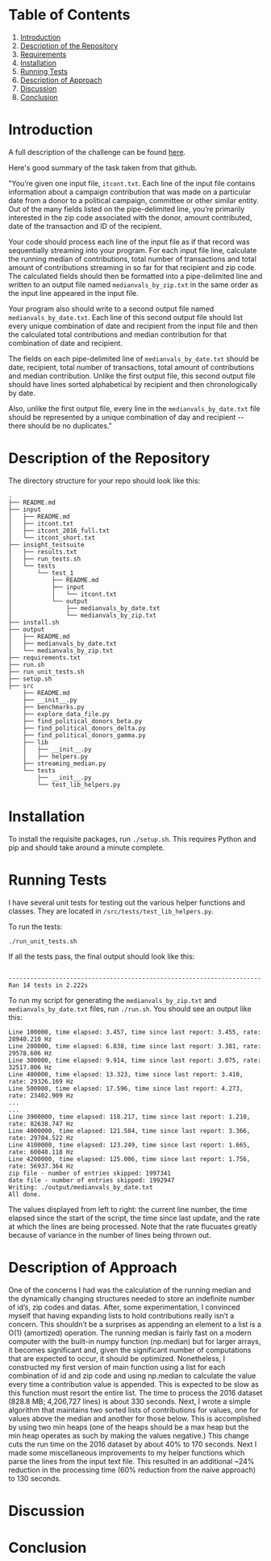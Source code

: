 # Table of Contents
1. [Introduction](README.md#introduction)
2. [Description of the Repository](README.md#description-of-the-repository)
3. [Requirements](README.md#requirements)
4. [Installation](README.md#installation)
5. [Running Tests](README.md#running-tests)
6. [Description of Approach](README.md#description-of-approach)
7. [Discussion](README.md#discussion)
8. [Conclusion](README.md#conclusion)

# Introduction


A full description of the challenge can be found [here](https://github.com/InsightDataScience/find-political-donors).

Here's good summary of the task taken from that github.

"You’re given one input file, `itcont.txt`. Each line of the input file contains information about a campaign contribution that was made on a particular date from a donor to a political campaign, committee or other similar entity. Out of the many fields listed on the pipe-delimited line, you’re primarily interested in the zip code associated with the donor, amount contributed, date of the transaction and ID of the recipient.

Your code should process each line of the input file as if that record was sequentially streaming into your program. For each input file line, calculate the running median of contributions, total number of transactions and total amount of contributions streaming in so far for that recipient and zip code. The calculated fields should then be formatted into a pipe-delimited line and written to an output file named `medianvals_by_zip.txt` in the same order as the input line appeared in the input file. 

Your program also should write to a second output file named `medianvals_by_date.txt`. Each line of this second output file should list every unique combination of date and recipient from the input file and then the calculated total contributions and median contribution for that combination of date and recipient. 

The fields on each pipe-delimited line of `medianvals_by_date.txt` should be date, recipient, total number of transactions, total amount of contributions and median contribution. Unlike the first output file, this second output file should have lines sorted alphabetical by recipient and then chronologically by date.

Also, unlike the first output file, every line in the `medianvals_by_date.txt` file should be represented by a unique combination of day and recipient -- there should be no duplicates."

# Description of the Repository


The directory structure for your repo should look like this:

	.
	├── README.md
	├── input
	│   ├── README.md
	│   ├── itcont.txt
	│   ├── itcont_2016_full.txt
	│   └── itcont_short.txt
	├── insight_testsuite
	│   ├── results.txt
	│   ├── run_tests.sh
	│   └── tests
	│       └── test_1
	│           ├── README.md
	│           ├── input
	│           │   └── itcont.txt
	│           └── output
	│               ├── medianvals_by_date.txt
	│               └── medianvals_by_zip.txt
	├── install.sh
	├── output
	│   ├── README.md
	│   ├── medianvals_by_date.txt
	│   └── medianvals_by_zip.txt
	├── requirements.txt
	├── run.sh
	├── run_unit_tests.sh
	├── setup.sh
	├── src
	    ├── README.md
	    ├── __init__.py
	    ├── benchmarks.py
	    ├── explore_data_file.py
	    ├── find_political_donors_beta.py
	    ├── find_political_donors_delta.py
	    ├── find_political_donors_gamma.py
	    ├── lib
	    │   ├── __init__.py
	    │   ├── helpers.py
	    ├── streaming_median.py
	    └── tests
	        ├── __init__.py
	        └── test_lib_helpers.py


# Installation
To install the requisite packages, run `./setup.sh`.  This requires Python and pip and should take around a minute complete.

# Running Tests
I have several unit tests for testing out the various helper functions and classes.  They are located in `/src/tests/test_lib_helpers.py`.

To run the tests:

`./run_unit_tests.sh`

If all the tests pass, the final output should look like this:

```

----------------------------------------------------------------------
Ran 14 tests in 2.222s
```


To run my script for generating the `medianvals_by_zip.txt` and `medianvals_by_date.txt` files, run `./run.sh`.  You should see an output like this:

```
Line 100000, time elapsed: 3.457, time since last report: 3.455, rate: 28940.210 Hz
Line 200000, time elapsed: 6.838, time since last report: 3.381, rate: 29578.606 Hz
Line 300000, time elapsed: 9.914, time since last report: 3.075, rate: 32517.806 Hz
Line 400000, time elapsed: 13.323, time since last report: 3.410, rate: 29326.169 Hz
Line 500000, time elapsed: 17.596, time since last report: 4.273, rate: 23402.909 Hz
...
...
Line 3900000, time elapsed: 118.217, time since last report: 1.210, rate: 82638.747 Hz
Line 4000000, time elapsed: 121.584, time since last report: 3.366, rate: 29704.522 Hz
Line 4100000, time elapsed: 123.249, time since last report: 1.665, rate: 60048.118 Hz
Line 4200000, time elapsed: 125.006, time since last report: 1.756, rate: 56937.364 Hz
zip file - number of entries skipped: 1997341
date file - number of entries skipped: 1992947
Writing: ./output/medianvals_by_date.txt
All done.
```

The values displayed from left to right: the current line number, the time elapsed since the start of the script, the time since last update, and the rate at which the lines are being processed.  Note that the rate flucuates greatly because of variance in the number of lines being thrown out.  


# Description of Approach

One of the concerns I had was the calculation of the running median and the dynamically changing structures needed to store an indefinite number of id’s, zip codes and datas.  After, some experimentation, I convinced myself that having expanding lists to hold contributions really isn’t a concern.  This shouldn’t be a surprises as appending an element to a list is a O(1) (amortized) operation.  The running median is fairly fast on a modern computer with the built-in numpy function (np.median) but for larger arrays, it becomes significant and, given the significant number of computations that are expected to occur, it should be optimized. Nonetheless, I constructed my first version of main function using a list for each combination of id and zip code and using np.median to calculate the value every time a contribution value is appended.  This is expected to be slow as this function must resort the entire list.  The time to process the 2016 dataset (828.8 MB; 4,206,727 lines) is about 330 seconds.
Next, I wrote a simple algorithm that maintains two sorted lists of contributions for values, one for values above the median and another for those below.  This is accomplished by using two min heaps (one of the heaps should be a max heap but the min heap operates as such by making the values negative.)  This change cuts the run time on the 2016 dataset by about 40% to 170 seconds.  Next I made some miscellaneous improvements to my helper functions which parse the lines from the input text file.  This resulted in an additional ~24% reduction in the processing time (60% reduction from the naive approach) to 130 seconds.

# Discussion

# Conclusion
